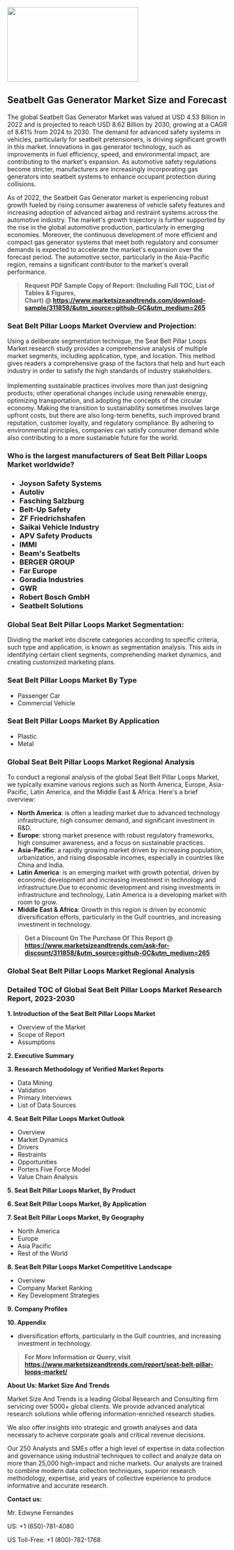 <p><img class="alignnone size-medium wp-image-20088" src="https://ffe5etoiles.com/wp-content/uploads/2024/12/MST1-300x171.png" alt="" width="300" height="171" /></p><h2>Seatbelt Gas Generator Market Size and Forecast</h2><p>The global Seatbelt Gas Generator Market was valued at USD 4.53 Billion in 2022 and is projected to reach USD 8.62 Billion by 2030, growing at a CAGR of 8.61% from 2024 to 2030. The demand for advanced safety systems in vehicles, particularly for seatbelt pretensioners, is driving significant growth in this market. Innovations in gas generator technology, such as improvements in fuel efficiency, speed, and environmental impact, are contributing to the market's expansion. As automotive safety regulations become stricter, manufacturers are increasingly incorporating gas generators into seatbelt systems to enhance occupant protection during collisions.</p><p>As of 2022, the Seatbelt Gas Generator market is experiencing robust growth fueled by rising consumer awareness of vehicle safety features and increasing adoption of advanced airbag and restraint systems across the automotive industry. The market's growth trajectory is further supported by the rise in the global automotive production, particularly in emerging economies. Moreover, the continuous development of more efficient and compact gas generator systems that meet both regulatory and consumer demands is expected to accelerate the market's expansion over the forecast period. The automotive sector, particularly in the Asia-Pacific region, remains a significant contributor to the market's overall performance.</p></p><blockquote id="" class=""><strong>Request PDF Sample Copy of Report: (Including Full TOC, List of Tables &amp; Figures, Chart)&nbsp;@&nbsp;<strong><a href="https://www.marketsizeandtrends.com/download-sample/311858/&utm_source=github-GC&utm_medium=265" target="_blank">https://www.marketsizeandtrends.com/download-sample/311858/&utm_source=github-GC&utm_medium=265</a></strong></strong></blockquote><h3 id="" class="">Seat Belt Pillar Loops Market&nbsp;Overview and Projection:</h3><p id="" class="">Using a deliberate segmentation technique, the Seat Belt Pillar Loops Market research study provides a comprehensive analysis of multiple market segments, including application, type, and location. This method gives readers a comprehensive grasp of the factors that help and hurt each industry in order to satisfy the high standards of industry stakeholders. <br /> <br />Implementing sustainable practices involves more than just designing products; other operational changes include using renewable energy, optimizing transportation, and adopting the concepts of the circular economy. Making the transition to sustainability sometimes involves large upfront costs, but there are also long-term benefits, such improved brand reputation, customer loyalty, and regulatory compliance. By adhering to environmental principles, companies can satisfy consumer demand while also contributing to a more sustainable future for the world.</p><h3 id="" class="">Who is the largest manufacturers of&nbsp;Seat Belt Pillar Loops Market worldwide?</h3><h3 class=""><p><ul><li>Joyson Safety Systems </li><li> Autoliv </li><li> Fasching Salzburg </li><li> Belt-Up Safety </li><li> ZF Friedrichshafen </li><li> Saikai Vehicle Industry </li><li> APV Safety Products </li><li> IMMI </li><li> Beam's Seatbelts </li><li> BERGER GROUP </li><li> Far Europe </li><li> Goradia Industries </li><li> GWR </li><li> Robert Bosch GmbH </li><li> Seatbelt Solutions</li></ul></p></h3><h3 id="" class="">Global&nbsp;Seat Belt Pillar Loops Market Segmentation:</h3><p id="" class="">Dividing the market into discrete categories according to specific criteria, such type and application, is known as segmentation analysis. This aids in identifying certain client segments, comprehending market dynamics, and creating customized marketing plans.</p><h3 id="" class="">Seat Belt Pillar Loops Market&nbsp;By Type</h3><p><p><ul><li>Passenger Car</li><li> Commercial Vehicle</p></li></ul></p></p><h3 id="" class="">Seat Belt Pillar Loops Market&nbsp;By Application</h3><p class=""><p><ul><li>Plastic</li><li> Metal</li></ul></p></p><h3 id="" class="">Global Seat Belt Pillar Loops Market Regional Analysis</h3><p id="" class="">To conduct a regional analysis of the global Seat Belt Pillar Loops Market, we typically examine various regions such as North America, Europe, Asia-Pacific, Latin America, and the Middle East &amp; Africa. Here's a brief overview:</p><ul><li><strong>North America</strong>: is often a leading market due to advanced technology infrastructure, high consumer demand, and significant investment in R&amp;D.</li><li><strong>Europe</strong>: strong market presence with robust regulatory frameworks, high consumer awareness, and a focus on sustainable practices.</li><li><strong>Asia-Pacific</strong>: a rapidly growing market driven by increasing population, urbanization, and rising disposable incomes, especially in countries like China and India.</li><li><strong>Latin America</strong>: is an emerging market with growth potential, driven by economic development and increasing investment in technology and infrastructure.Due to economic development and rising investments in infrastructure and technology, Latin America is a developing market with room to grow.</li><li><strong>Middle East &amp; Africa</strong>: Growth in this region is driven by economic diversification efforts, particularly in the Gulf countries, and increasing investment in technology.</li></ul><blockquote id="" class=""><strong>Get a Discount On The Purchase Of This Report @ <strong><a href="https://www.marketsizeandtrends.com/ask-for-discount/311858/&utm_source=github-GC&utm_medium=265" target="_blank">https://www.marketsizeandtrends.com/ask-for-discount/311858/&utm_source=github-GC&utm_medium=265</a></strong></strong></blockquote><h3 id="" class="">Global Seat Belt Pillar Loops Market Regional Analysis</h3><h3 id="" class="">Detailed TOC of Global Seat Belt Pillar Loops Market Research Report, 2023-2030</h3><p id="" class=""><strong>1. Introduction of the Seat Belt Pillar Loops Market</strong></p><ul><li>Overview of the Market</li><li>Scope of Report</li><li>Assumptions</li></ul><p id="" class=""><strong>2. Executive Summary</strong></p><p id="" class=""><strong>3. Research Methodology of Verified Market Reports</strong></p><ul><li>Data Mining</li><li>Validation</li><li>Primary Interviews</li><li>List of Data Sources</li></ul><p id="" class=""><strong>4. Seat Belt Pillar Loops Market Outlook</strong></p><ul><li>Overview</li><li>Market Dynamics</li><li>Drivers</li><li>Restraints</li><li>Opportunities</li><li>Porters Five Force Model</li><li>Value Chain Analysis</li></ul><p id="" class=""><strong>5. Seat Belt Pillar Loops Market, By Product</strong></p><p id="" class=""><strong>6. Seat Belt Pillar Loops Market, By Application</strong></p><p id="" class=""><strong>7. Seat Belt Pillar Loops Market, By Geography</strong></p><ul><li>North America</li><li>Europe</li><li>Asia Pacific</li><li>Rest of the World</li></ul><p id="" class=""><strong>8. Seat Belt Pillar Loops Market Competitive Landscape</strong></p><ul><li>Overview</li><li>Company Market Ranking</li><li>Key Development Strategies</li></ul><p id="" class=""><strong>9. Company Profiles</strong></p><p id="" class=""><strong>10. Appendix</strong></p><ul><li>diversification efforts, particularly in the Gulf countries, and increasing investment in technology.</li></ul><blockquote id="" class=""><strong>For More Information or Query, visit <strong><strong><a href="https://www.marketsizeandtrends.com/report/seat-belt-pillar-loops-market/" target="_blank">https://www.marketsizeandtrends.com/report/seat-belt-pillar-loops-market/</a></strong></strong></strong></blockquote><p id="" class=""><strong>About Us: Market Size And Trends</strong></p><p id="" class="">Market Size And Trends is a leading Global Research and Consulting firm servicing over 5000+ global clients. We provide advanced analytical research solutions while offering information-enriched research studies.</p><p id="" class="">We also offer insights into strategic and growth analyses and data necessary to achieve corporate goals and critical revenue decisions.</p><p id="" class="">Our 250 Analysts and SMEs offer a high level of expertise in data collection and governance using industrial techniques to collect and analyze data on more than 25,000 high-impact and niche markets. Our analysts are trained to combine modern data collection techniques, superior research methodology, expertise, and years of collective experience to produce informative and accurate research.</p><p id="" class=""><strong>Contact us:</strong></p><p id="" class="">Mr. Edwyne Fernandes</p><p id="" class="">US: +1 (650)-781-4080</p><p id="" class="">US Toll-Free: +1 (800)-782-1768</p>
